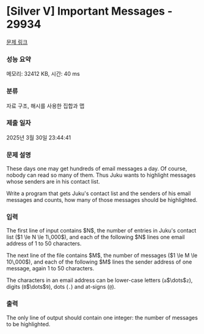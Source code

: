 # [Silver V] Important Messages - 29934 

[문제 링크](https://www.acmicpc.net/problem/29934) 

### 성능 요약

메모리: 32412 KB, 시간: 40 ms

### 분류

자료 구조, 해시를 사용한 집합과 맵

### 제출 일자

2025년 3월 30일 23:44:41

### 문제 설명

<p>These days one may get hundreds of email messages a day. Of course, nobody can read so many of them. Thus Juku wants to highlight messages whose senders are in his contact list.</p>

<p>Write a program that gets Juku's contact list and the senders of his email messages and counts, how many of those messages should be highlighted.</p>

### 입력 

 <p>The first line of input contains $N$, the number of entries in Juku's contact list ($1 \le N \le 1\,000$), and each of the following $N$ lines one email address of 1 to 50 characters.</p>

<p>The next line of the file contains $M$, the number of messages ($1 \le M \le 10\,000$), and each of the following $M$ lines the sender address of one message, again 1 to 50 characters.</p>

<p>The characters in an email address can be lower-case letters (<code>a</code>$\dots$<code>z</code>), digits (<code>0</code>$\dots$<code>9</code>), dots (<code>.</code>) and at-signs (<code>@</code>).</p>

### 출력 

 <p>The only line of output should contain one integer: the number of messages to be highlighted.</p>

